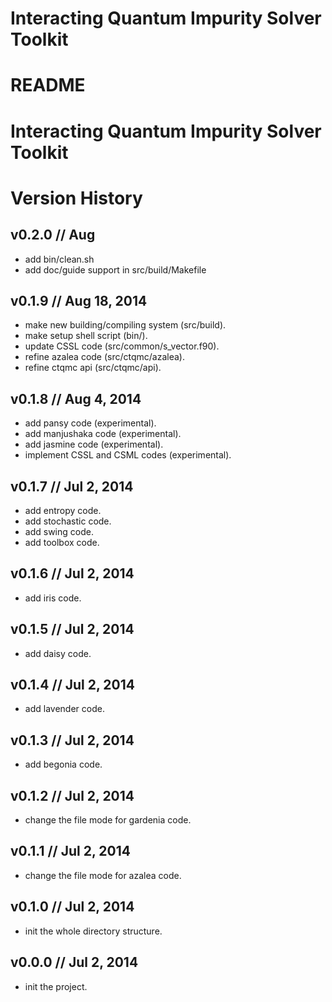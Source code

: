 


Interacting Quantum Impurity Solver Toolkit
===========================================

README
======



Interacting Quantum Impurity Solver Toolkit
===========================================

Version History
===============



v0.2.0 // Aug
-------------

* add bin/clean.sh
* add doc/guide support in src/build/Makefile


v0.1.9 // Aug 18, 2014
----------------------

* make new building/compiling system (src/build).
* make setup shell script (bin/).
* update CSSL code (src/common/s_vector.f90).
* refine azalea code (src/ctqmc/azalea).
* refine ctqmc api (src/ctqmc/api).


v0.1.8 // Aug 4, 2014
---------------------

* add pansy code (experimental).
* add manjushaka code (experimental).
* add jasmine code (experimental).
* implement CSSL and CSML codes (experimental).


v0.1.7 // Jul 2, 2014
---------------------

* add entropy code.
* add stochastic code.
* add swing code.
* add toolbox code.


v0.1.6 // Jul 2, 2014
---------------------

* add iris code.


v0.1.5 // Jul 2, 2014
---------------------

* add daisy code.


v0.1.4 // Jul 2, 2014
---------------------

* add lavender code.


v0.1.3 // Jul 2, 2014
---------------------

* add begonia code.


v0.1.2 // Jul 2, 2014
---------------------

* change the file mode for gardenia code.


v0.1.1 // Jul 2, 2014
---------------------

* change the file mode for azalea code.


v0.1.0 // Jul 2, 2014
---------------------

* init the whole directory structure.


v0.0.0 // Jul 2, 2014
---------------------

* init the project.
